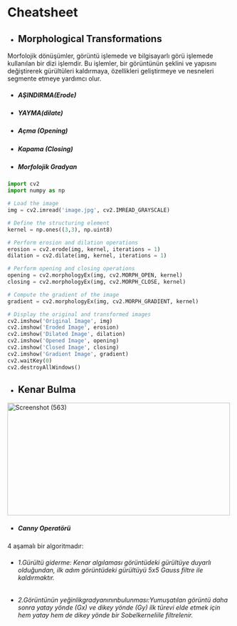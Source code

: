 # Cheatsheet

* ## Morphological Transformations

Morfolojik dönüşümler, görüntü işlemede ve bilgisayarlı görü işlemede kullanılan bir dizi işlemdir. Bu işlemler, bir görüntünün şeklini ve yapısını değiştirerek gürültüleri kaldırmaya, özellikleri geliştirmeye ve nesneleri segmente etmeye yardımcı olur.
 
* ##### AŞINDIRMA(Erode)
* ##### YAYMA(dilate)  
* ##### Açma (Opening)
* ##### Kapama (Closing)
* ##### Morfolojik Gradyan

```python
import cv2
import numpy as np

# Load the image
img = cv2.imread('image.jpg', cv2.IMREAD_GRAYSCALE)

# Define the structuring element
kernel = np.ones((3,3), np.uint8)

# Perform erosion and dilation operations
erosion = cv2.erode(img, kernel, iterations = 1)
dilation = cv2.dilate(img, kernel, iterations = 1)

# Perform opening and closing operations
opening = cv2.morphologyEx(img, cv2.MORPH_OPEN, kernel)
closing = cv2.morphologyEx(img, cv2.MORPH_CLOSE, kernel)

# Compute the gradient of the image
gradient = cv2.morphologyEx(img, cv2.MORPH_GRADIENT, kernel)

# Display the original and transformed images
cv2.imshow('Original Image', img)
cv2.imshow('Eroded Image', erosion)
cv2.imshow('Dilated Image', dilation)
cv2.imshow('Opened Image', opening)
cv2.imshow('Closed Image', closing)
cv2.imshow('Gradient Image', gradient)
cv2.waitKey(0)
cv2.destroyAllWindows()

```


* ## Kenar Bulma

<a data-flickr-embed="true" href="https://www.flickr.com/photos/197661703@N05/52868369621/in/dateposted-public/" title="Screenshot (563)"><img src="https://live.staticflickr.com/65535/52868369621_0ae88abf2d.jpg" width="500" height="253" alt="Screenshot (563)"/></a>

* ##### Canny Operatörü

4 aşamalı bir algoritmadır:

* ###### 1.Gürültü giderme: Kenar algılaması görüntüdeki gürültüye duyarlı olduğundan, ilk adım görüntüdeki gürültüyü 5x5 Gauss filtre ile kaldırmaktır.
* ###### 2.Görüntünün yeğinlikgradyanınınbulunması:Yumuşatılan görüntü daha sonra yatay yönde (Gx) ve dikey yönde (Gy) ilk türevi elde etmek için hem yatay hem de dikey yönde bir Sobelkerneliile filtrelenir. 


